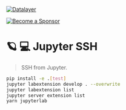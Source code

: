 [![Datalayer](https://assets.datalayer.tech/datalayer-25.svg)](https://datalayer.io)

[![Become a Sponsor](https://img.shields.io/static/v1?label=Become%20a%20Sponsor&message=%E2%9D%A4&logo=GitHub&style=flat&color=1ABC9C)](https://github.com/sponsors/datalayer)

# 🪐 💻 Jupyter SSH

> SSH from Jupyter.

```bash
pip install -e .[test]
jupyter labextension develop . --overwrite
jupyter labextension list
jupyter server extension list
yarn jupyterlab
```
